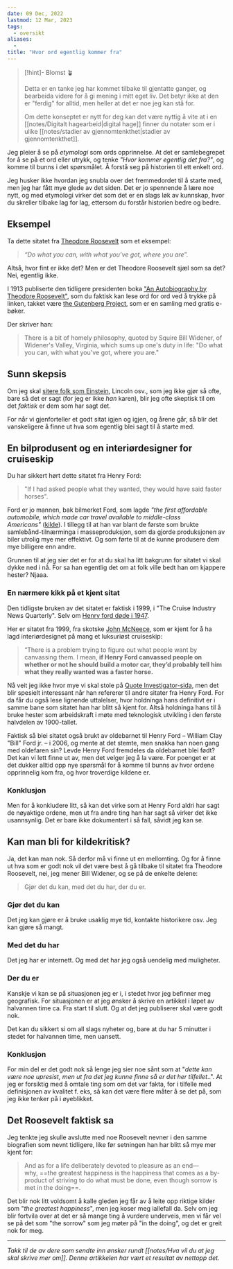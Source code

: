 ```yaml
---
date: 09 Dec, 2022
lastmod: 12 Mar, 2023
tags:
  - oversikt
aliases:
  - 
title: "Hvor ord egentlig kommer fra"
---
```

> [!hint]- Blomst 🪴
>
> Detta er en tanke jeg har kommet tilbake til gjentatte ganger, og bearbeida videre for å gi mening i mitt eget liv. Det betyr ikke at den er "ferdig" for alltid, men heller at det er noe jeg kan stå for.
> 
> Om dette konseptet er nytt for deg kan det være nyttig å vite at i en [[notes/Digitalt hagearbeid|digital hage]] finner du notater som er i ulike [[notes/stadier av gjennomtenkthet|stadier av gjennomtenkthet]].

Jeg pleier å se på _etymologi_ som ords opprinnelse. At det er samlebegrepet for å se på et ord eller utrykk, og tenke _"Hvor kommer egentlig det fra?"_, og komme til bunns i det spørsmålet. Å forstå seg på historien til ett enkelt ord.

Jeg husker ikke hvordan jeg snubla over det fremmedordet til å starte med, men jeg har fått mye glede av det siden. Det er jo spennende å lære noe nytt, og med etymologi virker det som det er en slags løk av kunnskap, hvor du skreller tilbake lag for lag, ettersom du forstår historien bedre og bedre.

## Eksempel

Ta dette sitatet fra [Theodore Roosevelt](https://suebrewton.com/tag/do-what-you-can-with-what-you-have-where-you-are/?ref=simen-skriver) som et eksempel:

> _“Do what you can, with what you’ve got, where you are_”.

Altså, hvor fint er ikke det? Men er det Theodore Roosevelt sjæl som sa det? Nei, egentlig ikke.

I 1913 publiserte den tidligere presidenten boka ["An Autobiography by Theodore Roosevelt"](https://www.gutenberg.org/files/3335/3335-h/3335-h.htm?ref=simen-skriver), som du faktisk kan lese ord for ord ved å trykke på linken, takket være [the Gutenberg Project](https://www.gutenberg.org/about/background/mission_statement.html?ref=simen-skriver), som er en samling med gratis e-bøker.

Der skriver han:

> There is a bit of homely philosophy, quoted by Squire Bill Widener, of Widener's Valley, Virginia, which sums up one's duty in life: "Do what you can, with what you've got, where you are."

## Sunn skepsis

Om jeg skal [sitere folk som Einstein](https://www.simenskriver.no/ditt-framtidige-fremmede-jeg/), Lincoln osv., som jeg ikke gjør så ofte, bare så det er sagt (for jeg er ikke _han_ karen), blir jeg ofte skeptisk til om det _faktisk_ er dem som har sagt det.

For når vi gjenforteller et godt sitat igjen og igjen, og årene går, så blir det vanskeligere å finne ut hva som egentlig blei sagt til å starte med.

## En bilprodusent og en interiørdesigner for cruiseskip

Du har sikkert hørt dette sitatet fra Henry Ford:

> "If I had asked people what they wanted, they would have said faster horses".

Ford er jo mannen, bak bilmerket Ford, som lagde _"the first affordable automobile, which made car travel available to middle-class Americans"_ ([kilde](https://en.wikipedia.org/wiki/Ford_Model_T?ref=simen-skriver)). I tillegg til at han var blant de første som brukte samlebånd-tilnærminga i masseproduksjon, som da gjorde produksjonen av biler utrolig mye mer effektivt. Og som førte til at de kunne produsere dem mye billigere enn andre.

Grunnen til at jeg sier det er for at du skal ha litt bakgrunn for sitatet vi skal dykke ned i nå. For sa han egentlig det om at folk ville bedt han om kjappere hester? Njaaa.

### En nærmere kikk på et kjent sitat

Den tidligste bruken av det sitatet er faktisk i 1999, i "The Cruise Industry News Quarterly". Selv om [Henry ford døde i 1947](https://snl.no/Henry_Ford?ref=simen-skriver).

Her er sitatet fra 1999, fra skotske [John McNeece](https://www.heraldscotland.com/opinion/14038032.john-mcneece/?ref=simen-skriver), som er kjent for å ha lagd interiørdesignet på mang et luksuriøst cruiseskip:

> “There is a problem trying to figure out what people want by canvassing them. I mean, **if Henry Ford canvassed people on whether or not he should build a motor car, they’d probably tell him what they really wanted was a faster horse.**

Nå veit jeg ikke hvor mye vi skal stole på [Quote Investigator-sida](https://quoteinvestigator.com/2011/07/28/ford-faster-horse/?ref=simen-skriver), men det blir spesielt interessant når han refererer til andre sitater fra Henry Ford. For da får du også lese lignende uttalelser, hvor holdninga hans definitivt er i samme bane som sitatet han har blitt så kjent for. Altså holdninga hans til å bruke hester som arbeidskraft i møte med teknologisk utvikling i den første halvdelen av 1900-tallet.

Faktisk så blei sitatet også brukt av oldebarnet til Henry Ford – William Clay "Bill" Ford jr. – i 2006, og mente at det stemte, men snakka han noen gang med oldefaren sin? Levde Henry Ford fremdeles da oldebarnet blei født? Det kan vi lett finne ut av, men det velger jeg å la være. For poenget er at det dukker alltid opp nye spørsmål for å komme til bunns av hvor ordene opprinnelig kom fra, og hvor troverdige kildene er.

### Konklusjon

Men for å konkludere litt, så kan det virke som at Henry Ford aldri har sagt de nøyaktige ordene, men ut fra andre ting han har sagt så virker det ikke usannsynlig. Det er bare ikke dokumentert i så fall, såvidt jeg kan se.

## Kan man bli for kildekritisk?

Ja, det kan man nok. Så derfor må vi finne ut en mellomting. Og for å finne ut hva som er godt nok vil det være best å gå tilbake til sitatet fra Theodore Roosevelt, nei, jeg mener Bill Widener, og se på de enkelte delene:

> Gjør det du kan, med det du har, der du er.

### Gjør det du kan

Det jeg kan gjøre er å bruke usaklig mye tid, kontakte historikere osv. Jeg kan gjøre så mangt.

### Med det du har

Det jeg har er internett. Og med det har jeg også uendelig med muligheter.

### Der du er

Kanskje vi kan se på situasjonen jeg er i, i stedet hvor jeg befinner meg geografisk. For situasjonen er at jeg ønsker å skrive en artikkel i løpet av halvannen time ca. Fra start til slutt. Og at det jeg publiserer skal være godt nok.

Det kan du sikkert si om all slags nyheter og, bare at du har 5 minutter i stedet for halvannen time, men uansett.

### Konklusjon

For min del er det godt nok så lenge jeg sier noe sånt som at "_dette kan være noe upresist, men ut fra det jeg kunne finne så er det her tilfellet_..". At jeg er forsiktig med å omtale ting som om det var fakta, for i tilfelle med definisjonen av kvalitet f. eks, så kan det være flere måter å se det på, som jeg ikke tenker på i øyeblikket.

## Det Roosevelt faktisk sa

Jeg tenkte jeg skulle avslutte med noe Roosevelt nevner i den samme biografien som nevnt tidligere, like før setningen han har blitt så mye mer kjent for:

> And as for a life deliberately devoted to pleasure as an end—why, ==the greatest happiness is the happiness that comes as a by-product of striving to do what must be done, even though sorrow is met in the doing==.

Det blir nok litt voldsomt å kalle gleden jeg får av å leite opp riktige kilder som "_the greatest happiness_", men jeg koser meg iallefall da. Selv om jeg blir fortvila over at det er så mange ting å vurdere underveis, men vi får vel se på det som "the sorrow" som jeg møter på "in the doing", og det er greit nok for meg.

---

_Takk til de av dere som sendte inn ønsker rundt [[notes/Hva vil du at jeg skal skrive mer om]]. Denne artikkelen har vært et resultat av nettopp det._
